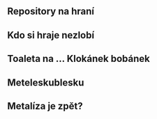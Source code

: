 ## Repository na hraní 
## Kdo si hraje nezlobí
## Toaleta na ... Klokánek bobánek
## Meteleskublesku

## Metalíza je zpět?